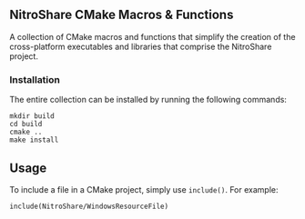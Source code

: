 ## NitroShare CMake Macros & Functions

A collection of CMake macros and functions that simplify the creation of the cross-platform executables and libraries that comprise the NitroShare project.

### Installation

The entire collection can be installed by running the following commands:

    mkdir build
    cd build
    cmake ..
    make install

## Usage

To include a file in a CMake project, simply use `include()`. For example:

    include(NitroShare/WindowsResourceFile)
